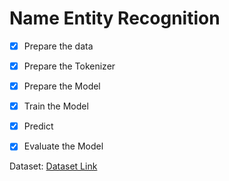 # Name Entity Recognition

- [x] Prepare the data
- [x] Prepare the Tokenizer
- [x] Prepare the Model
- [x] Train the Model
- [x] Predict
- [X] Evaluate the Model
 
 
 
Dataset:
[Dataset Link](https://www.kaggle.com/datasets/abhinavwalia95/entity-annotated-corpus)